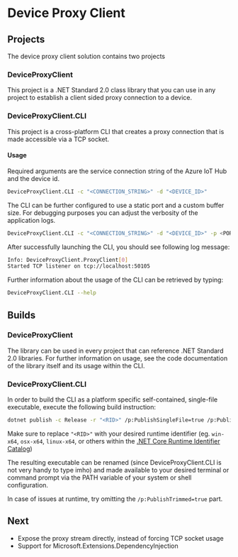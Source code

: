 # Device Proxy Client

## Projects

The device proxy client solution contains two projects

### DeviceProxyClient

This project is a .NET Standard 2.0 class library that you can use in any project to establish a client sided proxy connection to a device.

### DeviceProxyClient.CLI

This project is a cross-platform CLI that creates a proxy connection that is made accessible via a TCP socket.

#### Usage

Required arguments are the service connection string of the Azure IoT Hub and the device id.

```bash
DeviceProxyClient.CLI -c "<CONNECTION_STRING>" -d "<DEVICE_ID>"
```

The CLI can be further configured to use a static port and a custom buffer size. For debugging purposes you can adjust the verbosity of the application logs.

```bash
DeviceProxyClient.CLI -c "<CONNECTION_STRING>" -d "<DEVICE_ID>" -p <PORT> -b <BUFFER_SIZE> -v <LOG_LEVEL>
```

After successfully launching the CLI, you should see following log message:

```bash
Info: DeviceProxyClient.ProxyClient[0]
Started TCP listener on tcp://localhost:50105
```

Further information about the usage of the CLI can be retrieved by typing:

```bash
DeviceProxyClient.CLI --help
```

## Builds

### DeviceProxyClient

The library can be used in every project that can reference .NET Standard 2.0 libraries. For further information on usage, see the code documentation of the library itself and its usage within the CLI.

### DeviceProxyClient.CLI

In order to build the CLI as a platform specific self-contained, single-file executable, execute the following build instruction:

```bash
dotnet publish -c Release -r "<RID>" /p:PublishSingleFile=true /p:PublishTrimmed=true
```

Make sure to replace `"<RID>"` with your desired runtime identifier (eg. `win-x64`, `osx-x64`, `linux-x64`, or others within the [.NET Core Runtime Identifier Catalog](https://docs.microsoft.com/en-us/dotnet/core/rid-catalog))

The resulting executable can be renamed (since DeviceProxyClient.CLI is not very handy to type imho) and made available to your desired terminal or command prompt via the PATH variable of your system or shell configuration.

In case of issues at runtime, try omitting the `/p:PublishTrimmed=true` part.

## Next

- Expose the proxy stream directly, instead of forcing TCP socket usage
- Support for Microsoft.Extensions.DependencyInjection
